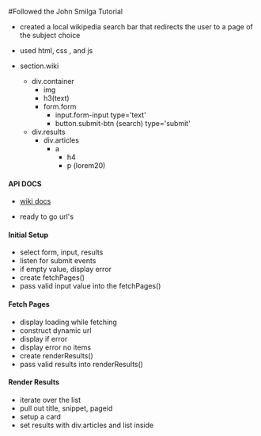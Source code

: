 #Followed the John Smilga Tutorial
- created a local wikipedia search bar that redirects the user to a page of the subject choice
- used html, css , and js

- section.wiki
  - div.container
    - img
    - h3(text)
    - form.form
      - input.form-input type='text'
      - button.submit-btn (search) type='submit'
  - div.results
    - div.articles
      - a
        - h4
        - p (lorem20)

#### API DOCS

- [wiki docs](https://www.mediawiki.org/wiki/API:Main_page)

- ready to go url's

#### Initial Setup

- select form, input, results
- listen for submit events
- if empty value, display error
- create fetchPages()
- pass valid input value into the fetchPages()

#### Fetch Pages

- display loading while fetching
- construct dynamic url
- display if error
- display error no items
- create renderResults()
- pass valid results into renderResults()

#### Render Results

- iterate over the list
- pull out title, snippet, pageid
- setup a card
- set results with div.articles and list inside
